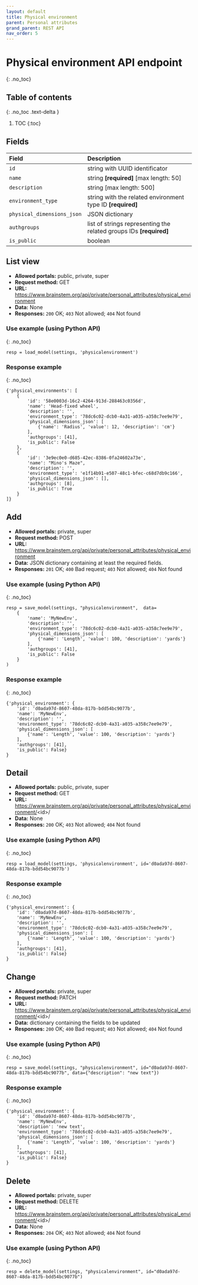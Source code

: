 ```yaml
---
layout: default
title: Physical environment
parent: Personal attributes
grand_parent: REST API
nav_order: 5
---
```


# Physical environment API endpoint
{: .no_toc}

## Table of contents
{: .no_toc .text-delta }

1. TOC
{:toc}


## Fields

| Field        | Description  |
|:-------------|:-------------|
| `id` | string with UUID identificator |
| `name` | string **[required]** [max length: 50] |
| `description` | string [max length: 500]|
| `environment_type` | string with the related environment type ID **[required]** |
| `physical_dimensions_json` | JSON dictionary |
| `authgroups` | list of strings representing the related groups IDs **[required]** |
| `is_public` | boolean |


## List view
- **Allowed portals:** public, private, super
- **Request method:** GET
- **URL:** https://www.brainstem.org/api/private/personal_attributes/physical_environment
- **Data:** None
- **Responses:** `200` OK; `403` Not allowed; `404` Not found

### Use example (using Python API)
{: .no_toc}

```
resp = load_model(settings, 'physicalenvironment')
```

### Response example
{: .no_toc}

```
{'physical_environments': [
    {
        'id': '58e0003d-16c2-4264-913d-288463c0356d',
        'name': 'Head-fixed wheel',
        'description': '',
        'environment_type': '78dc6c02-dcb0-4a31-a035-a358c7ee9e79',
        'physical_dimensions_json': [
            {'name': 'Radius', 'value': 12, 'description': 'cm'}
        ],
        'authgroups': [41],
        'is_public': False
    },
    {
        'id': '3e9ec0e0-d685-42ec-8386-0fa24602a73e',
        'name': "Mino's Maze",
        'description': '',
        'environment_type': 'e1f14b91-e507-48c1-bfec-c68d7db9c166',
        'physical_dimensions_json': [],
        'authgroups': [8],
        'is_public': True
    }
]}

```


## Add
- **Allowed portals:** private, super
- **Request method:** POST
- **URL:** https://www.brainstem.org/api/private/personal_attributes/physical_environment
- **Data:** JSON dictionary containing at least the required fields.
- **Responses:** `201` OK; `400` Bad request; `403` Not allowed; `404` Not found


### Use example (using Python API)
{: .no_toc}

```
resp = save_model(settings, "physicalenvironment",  data=
    {
        'name': 'MyNewEnv',
        'description': '',
        'environment_type': '78dc6c02-dcb0-4a31-a035-a358c7ee9e79',
        'physical_dimensions_json': [
            {'name': 'Length', 'value': 100, 'description': 'yards'}
        ],
        'authgroups': [41],
        'is_public': False
    }
)
```

### Response example
{: .no_toc}

```
{'physical_environment': {
    'id': 'd0ada97d-8607-48da-817b-bdd54bc9077b',
    'name': 'MyNewEnv',
    'description': '',
    'environment_type': '78dc6c02-dcb0-4a31-a035-a358c7ee9e79',
    'physical_dimensions_json': [
        {'name': 'Length', 'value': 100, 'description': 'yards'}
    ],
    'authgroups': [41],
    'is_public': False}
}
```



## Detail
- **Allowed portals:** public, private, super
- **Request method:** GET
- **URL:** https://www.brainstem.org/api/private/personal_attributes/physical_environment/<id\>/
- **Data:** None
- **Responses:** `200` OK; `403` Not allowed; `404` Not found

### Use example (using Python API)
{: .no_toc}

```
resp = load_model(settings, 'physicalenvironment', id='d0ada97d-8607-48da-817b-bdd54bc9077b')
```

### Response example
{: .no_toc}

```
{'physical_environment': {
    'id': 'd0ada97d-8607-48da-817b-bdd54bc9077b',
    'name': 'MyNewEnv',
    'description': '',
    'environment_type': '78dc6c02-dcb0-4a31-a035-a358c7ee9e79',
    'physical_dimensions_json': [
        {'name': 'Length', 'value': 100, 'description': 'yards'}
    ],
    'authgroups': [41],
    'is_public': False}
}
```


## Change
- **Allowed portals:** private, super
- **Request method:** PATCH
- **URL:** https://www.brainstem.org/api/private/personal_attributes/physical_environment/<id\>/
- **Data:** dictionary containing the fields to be updated
- **Responses:** `200` OK; `400` Bad request; `403` Not allowed; `404` Not found


### Use example (using Python API)
{: .no_toc}

```
resp = save_model(settings, "physicalenvironment", id="d0ada97d-8607-48da-817b-bdd54bc9077b", data={"description": "new text"})
```

### Response example
{: .no_toc}

```
{'physical_environment': {
    'id': 'd0ada97d-8607-48da-817b-bdd54bc9077b',
    'name': 'MyNewEnv',
    'description': 'new text',
    'environment_type': '78dc6c02-dcb0-4a31-a035-a358c7ee9e79',
    'physical_dimensions_json': [
        {'name': 'Length', 'value': 100, 'description': 'yards'}
    ],
    'authgroups': [41],
    'is_public': False}
}
```


## Delete
- **Allowed portals:** private, super
- **Request method:** DELETE
- **URL:** https://www.brainstem.org/api/private/personal_attributes/physical_environment/<id\>/
- **Data:** None
- **Responses:** `204` OK; `403` Not allowed; `404` Not found


### Use example (using Python API)
{: .no_toc}

```
resp = delete_model(settings, "physicalenvironment", id="d0ada97d-8607-48da-817b-bdd54bc9077b")
``` 